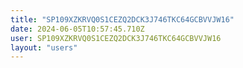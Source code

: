 ```yaml
---
title: "SP109XZKRVQ0S1CEZQ2DCK3J746TKC64GCBVVJW16"
date: 2024-06-05T10:57:45.710Z
user: SP109XZKRVQ0S1CEZQ2DCK3J746TKC64GCBVVJW16
layout: "users"
---
```

    